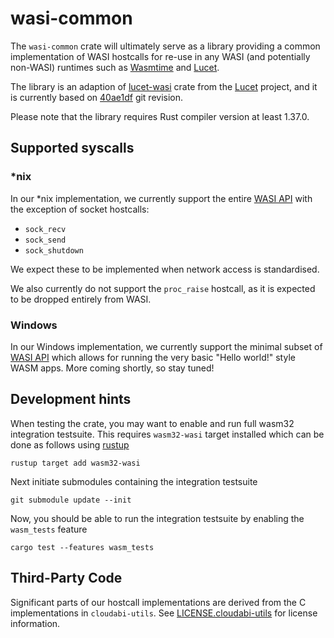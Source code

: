 # wasi-common

The `wasi-common` crate will ultimately serve as a library providing a common implementation of
WASI hostcalls for re-use in any WASI (and potentially non-WASI) runtimes
such as [Wasmtime] and [Lucet].

The library is an adaption of [lucet-wasi] crate from the [Lucet] project, and it is
currently based on [40ae1df][lucet-wasi-tracker] git revision.

Please note that the library requires Rust compiler version at least 1.37.0.

[Wasmtime]: https://github.com/bytecodealliance/wasmtime
[Lucet]: https://github.com/fastly/lucet
[lucet-wasi]: https://github.com/fastly/lucet/tree/master/lucet-wasi
[lucet-wasi-tracker]: https://github.com/fastly/lucet/commit/40ae1df64536250a2b6ab67e7f167d22f4aa7f94

## Supported syscalls

### *nix
In our *nix implementation, we currently support the entire [WASI API]
with the exception of socket hostcalls:
- `sock_recv`
- `sock_send`
- `sock_shutdown`

We expect these to be implemented when network access is standardised.

We also currently do not support the `proc_raise` hostcall, as it is expected to
be dropped entirely from WASI.

[WASI API]: https://github.com/bytecodealliance/wasmtime/blob/master/docs/WASI-api.md

### Windows
In our Windows implementation, we currently support the minimal subset of [WASI API]
which allows for running the very basic "Hello world!" style WASM apps. More coming shortly,
so stay tuned!

## Development hints
When testing the crate, you may want to enable and run full wasm32 integration testsuite. This
requires `wasm32-wasi` target installed which can be done as follows using [rustup]

```
rustup target add wasm32-wasi
```

[rustup]: https://rustup.rs

Next initiate submodules containing the integration testsuite

```
git submodule update --init
```

Now, you should be able to run the integration testsuite by enabling the `wasm_tests` feature

```
cargo test --features wasm_tests
```

## Third-Party Code
Significant parts of our hostcall implementations are derived from the C implementations in
`cloudabi-utils`. See [LICENSE.cloudabi-utils](LICENSE.cloudabi-utils) for license information.


